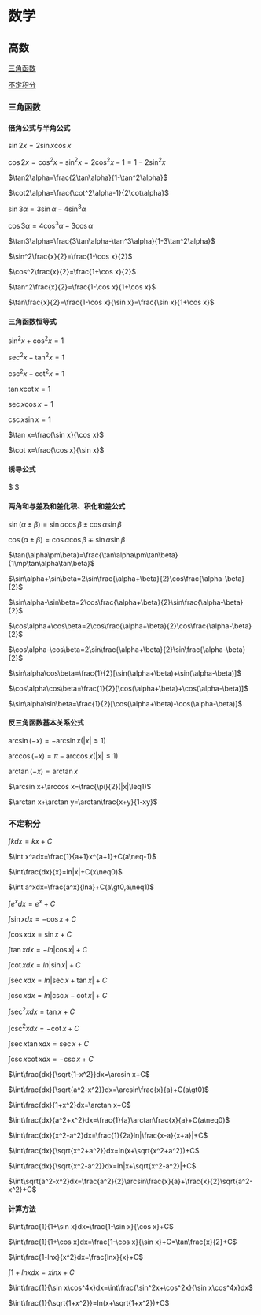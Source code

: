 # 数学

## 高数

[三角函数](#三角函数)

[不定积分](#不定积分)

### 三角函数

#### 倍角公式与半角公式

$\sin2x=2\sin x\cos x$

$\cos2x=\cos^2x-\sin^2x=2\cos^2x-1=1-2\sin^2x$

$\tan2\alpha=\frac{2\tan\alpha}{1-\tan^2\alpha}$

$\cot2\alpha=\frac{\cot^2\alpha-1}{2\cot\alpha}$

$\sin3\alpha=3\sin\alpha-4\sin^3\alpha$

$\cos3\alpha=4\cos^3\alpha-3\cos\alpha$

$\tan3\alpha=\frac{3\tan\alpha-\tan^3\alpha}{1-3\tan^2\alpha}$

$\sin^2\frac{x}{2}=\frac{1-\cos x}{2}$

$\cos^2\frac{x}{2}=\frac{1+\cos x}{2}$

$\tan^2\frac{x}{2}=\frac{1-\cos x}{1+\cos x}$

$\tan\frac{x}{2}=\frac{1-\cos x}{\sin x}=\frac{\sin x}{1+\cos x}$

#### 三角函数恒等式

$\sin^2x+\cos^2x=1$

$\sec^2x-\tan^2x=1$

$\csc^2x-\cot^2x=1$

$\tan x\cot x=1$

$\sec x\cos x=1$

$\csc x\sin x=1$

$\tan x=\frac{\sin x}{\cos x}$

$\cot x=\frac{\cos x}{\sin x}$

#### 诱导公式

$ $

#### 两角和与差及和差化积、积化和差公式

$\sin(\alpha\pm\beta)=\sin\alpha\cos\beta\pm\cos\alpha\sin\beta$

$\cos(\alpha\pm\beta)=\cos\alpha\cos\beta\mp\sin\alpha\sin\beta$

$\tan(\alpha\pm\beta)=\frac{\tan\alpha\pm\tan\beta}{1\mp\tan\alpha\tan\beta}$

$\sin\alpha+\sin\beta=2\sin\frac{\alpha+\beta}{2}\cos\frac{\alpha-\beta}{2}$

$\sin\alpha-\sin\beta=2\cos\frac{\alpha+\beta}{2}\sin\frac{\alpha-\beta}{2}$

$\cos\alpha+\cos\beta=2\cos\frac{\alpha+\beta}{2}\cos\frac{\alpha-\beta}{2}$

$\cos\alpha-\cos\beta=2\sin\frac{\alpha+\beta}{2}\sin\frac{\alpha-\beta}{2}$

$\sin\alpha\cos\beta=\frac{1}{2}[\sin(\alpha+\beta)+\sin(\alpha-\beta)]$

$\cos\alpha\cos\beta=\frac{1}{2}[\cos(\alpha+\beta)+\cos(\alpha-\beta)]$

$\sin\alpha\sin\beta=\frac{1}{2}[\cos(\alpha+\beta)-\cos(\alpha-\beta)]$

#### 反三角函数基本关系公式

$\arcsin(-x)=-\arcsin x(|x|\leq1)$

$\arccos(-x)=\pi-\arccos x(|x|\leq1)$

$\arctan(-x)=\arctan x$

$\arcsin x+\arccos x=\frac{\pi}{2}(|x|\leq1)$

$\arctan x+\arctan y=\arctan\frac{x+y}{1-xy}$

### 不定积分

$\int kdx=kx+C$

$\int x^adx=\frac{1}{a+1}x^{a+1}+C(a\neq-1)$

$\int\frac{dx}{x}=ln|x|+C(x\neq0)$

$\int a^xdx=\frac{a^x}{lna}+C(a\gt0,a\neq1)$

$\int e^xdx=e^x+C$

$\int\sin xdx=-\cos x+C$

$\int\cos xdx=\sin x+C$

$\int\tan xdx=-ln|\cos x|+C$

$\int\cot xdx=ln|\sin x|+C$

$\int\sec xdx=ln|\sec x+\tan x|+C$

$\int\csc xdx=ln|\csc x-\cot x|+C$

$\int\sec^2xdx=\tan x+C$

$\int\csc^2xdx=-\cot x+C$

$\int\sec x\tan xdx=\sec x+C$

$\int\csc x\cot xdx=-\csc x+C$

$\int\frac{dx}{\sqrt{1-x^2}}dx=\arcsin x+C$

$\int\frac{dx}{\sqrt{a^2-x^2}}dx=\arcsin\frac{x}{a}+C(a\gt0)$

$\int\frac{dx}{1+x^2}dx=\arctan x+C$

$\int\frac{dx}{a^2+x^2}dx=\frac{1}{a}\arctan\frac{x}{a}+C(a\neq0)$

$\int\frac{dx}{x^2-a^2}dx=\frac{1}{2a}ln|\frac{x-a}{x+a}|+C$

$\int\frac{dx}{\sqrt{x^2+a^2}}dx=ln(x+\sqrt{x^2+a^2})+C$

$\int\frac{dx}{\sqrt{x^2-a^2}}dx=ln|x+\sqrt{x^2-a^2}|+C$

$\int\sqrt{a^2-x^2}dx=\frac{a^2}{2}\arcsin\frac{x}{a}+\frac{x}{2}\sqrt{a^2-x^2}+C$

#### 计算方法

$\int\frac{1}{1+\sin x}dx=\frac{1-\sin x}{\cos x}+C$

$\int\frac{1}{1+\cos x}dx=\frac{1-\cos x}{\sin x}+C=\tan\frac{x}{2}+C$

$\int\frac{1-lnx}{x^2}dx=\frac{lnx}{x}+C$

$\int1+lnxdx=xlnx+C$

$\int\frac{1}{\sin x\cos^4x}dx=\int\frac{\sin^2x+\cos^2x}{\sin x\cos^4x}dx$

$\int\frac{1}{\sqrt{1+x^2}}=ln(x+\sqrt{1+x^2})+C$
